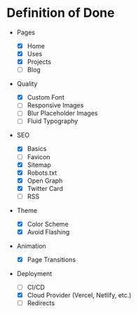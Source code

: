 # Definition of Done

- Pages

  - [x] Home
  - [x] Uses
  - [x] Projects
  - [ ] Blog

- Quality

  - [x] Custom Font
  - [ ] Responsive Images
  - [ ] Blur Placeholder Images
  - [ ] Fluid Typography

- SEO

  - [x] Basics
  - [ ] Favicon
  - [x] Sitemap
  - [x] Robots.txt
  - [x] Open Graph
  - [x] Twitter Card
  - [ ] RSS

- Theme

  - [x] Color Scheme
  - [x] Avoid Flashing

- Animation

  - [x] Page Transitions

- Deployment

  - [ ] CI/CD
  - [x] Cloud Provider (Vercel, Netlify, etc.)
  - [ ] Redirects
